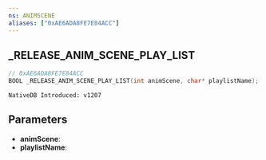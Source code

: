```yaml
---
ns: ANIMSCENE
aliases: ["0xAE6ADA8FE7E84ACC"]
---
```

## _RELEASE_ANIM_SCENE_PLAY_LIST

```c
// 0xAE6ADA8FE7E84ACC
BOOL _RELEASE_ANIM_SCENE_PLAY_LIST(int animScene, char* playlistName);
```

```
NativeDB Introduced: v1207
```

## Parameters
* **animScene**:
* **playlistName**:
